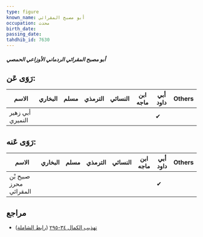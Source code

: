```yaml
---
type: figure
known_name: أبو مصبح المقرائي
occupation: محدث
birth_date:
passing_date:
tahdhib_id: 7630
---
```

##### أبو مصبح المقرائي الردماني الأوزاعي الحمصي

## رَوَى عَن:
| الاسم            | البخاري | مسلم | الترمذي | النسائي | ابن ماجه | أبي داود | Others |
| ---------------- | ------- | ---- | ------- | ------- | -------- | -------- | ------ |
| أبي زهير النميري |         |      |         |         |          | ✔        |        |
## رَوَى عَنه:
| الاسم                  | البخاري | مسلم | الترمذي | النسائي | ابن ماجه | أبي داود | Others |
| ---------------------- | ------- | ---- | ------- | ------- | -------- | -------- | ------ |
| صبيح بْن محرز المقرائي |         |      |         |         |          | ✔        |        |
## مراجع
- [تهذيب الكمال ٣٤-٢٩٥](obsidian://open?vault=Tahdhib-al-Kamal&file=Figures/٧٦٣٠-أبو%20مصبح%20المقرائي%20الردماني%20الأوزاعي%20الحمصي) ([رابط الشاملة](https://shamela.ws/book/3722/18412))